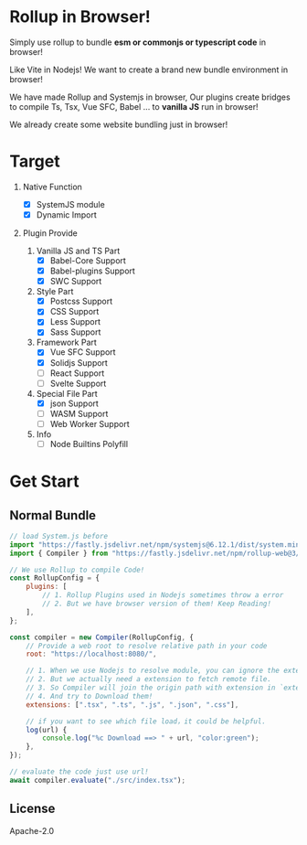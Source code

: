# Rollup in Browser!

Simply use rollup to bundle **esm or commonjs or typescript code** in browser!

Like Vite in Nodejs! We want to create a brand new bundle environment in browser!

We have made Rollup and Systemjs in browser, Our plugins create bridges to compile Ts, Tsx, Vue SFC, Babel ... to **vanilla JS** run in browser!

We already create some website bundling just in browser!

# Target

1. Native Function

    - [x] SystemJS module
    - [x] Dynamic Import

2. Plugin Provide
    1. Vanilla JS and TS Part
        - [x] Babel-Core Support
        - [x] Babel-plugins Support
        - [x] SWC Support
    2. Style Part
        - [x] Postcss Support
        - [x] CSS Support
        - [x] Less Support
        - [x] Sass Support
    3. Framework Part
        - [x] Vue SFC Support
        - [x] Solidjs Support
        - [ ] React Support
        - [ ] Svelte Support
    4. Special File Part
        - [x] json Support
        - [ ] WASM Support
        - [ ] Web Worker Support
    5. Info
        - [ ] Node Builtins Polyfill

# Get Start

## Normal Bundle

```js
// load System.js before
import "https://fastly.jsdelivr.net/npm/systemjs@6.12.1/dist/system.min.js";
import { Compiler } from "https://fastly.jsdelivr.net/npm/rollup-web@3/dist/index.js";

// We use Rollup to compile Code!
const RollupConfig = {
    plugins: [
        // 1. Rollup Plugins used in Nodejs sometimes throw a error
        // 2. But we have browser version of them! Keep Reading!
    ],
};

const compiler = new Compiler(RollupConfig, {
    // Provide a web root to resolve relative path in your code
    root: "https://localhost:8080/",

    // 1. When we use Nodejs to resolve module, you can ignore the extension of file.
    // 2. But we actually need a extension to fetch remote file.
    // 3. So Compiler will join the origin path with extension in `extensions` each.
    // 4. And try to Download them!
    extensions: [".tsx", ".ts", ".js", ".json", ".css"],

    // if you want to see which file load，it could be helpful.
    log(url) {
        console.log("%c Download ==> " + url, "color:green");
    },
});

// evaluate the code just use url!
await compiler.evaluate("./src/index.tsx");
```

## License

Apache-2.0
